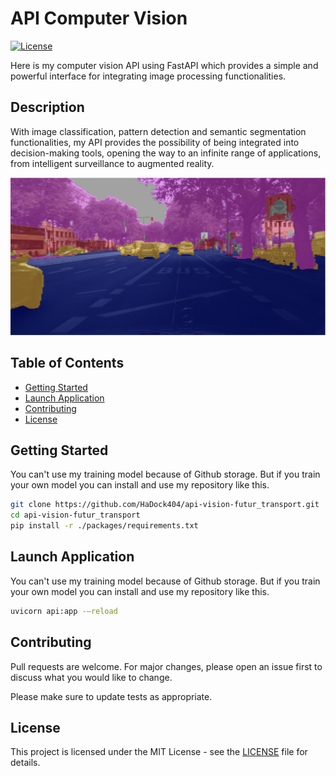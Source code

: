 # API Computer Vision

[![License](https://img.shields.io/badge/license-MIT-blue.svg)](LICENSE)

Here is my computer vision API using FastAPI which provides a simple and powerful interface for integrating image processing functionalities.   

## Description  

With image classification, pattern detection and semantic segmentation functionalities, my API provides the possibility of being integrated into decision-making tools, opening the way to an infinite range of applications, from intelligent surveillance to augmented reality.  

![Example](./documentation/mask.png)

## Table of Contents

- [Getting Started](#Getting-Started)
- [Launch Application](#Launch-Application)
- [Contributing](#Contributing)
- [License](#License)  

## Getting Started  

You can't use my training model because of Github storage. But if you train your own model you can install and use my repository like this.  

```bash
git clone https://github.com/HaDock404/api-vision-futur_transport.git
cd api-vision-futur_transport
pip install -r ./packages/requirements.txt
```  

## Launch Application  

You can't use my training model because of Github storage. But if you train your own model you can install and use my repository like this.  

```bash
uvicorn api:app -—reload
```  

## Contributing

Pull requests are welcome. For major changes, please open an issue first
to discuss what you would like to change.

Please make sure to update tests as appropriate.

## License  

This project is licensed under the MIT License - see the [LICENSE](./LICENSE) file for details.